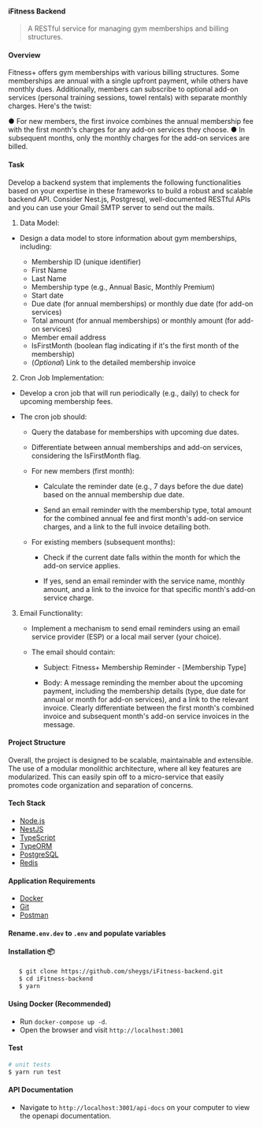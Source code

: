 #### iFitness Backend

> A RESTful service for managing gym memberships and billing structures.

#### Overview

Fitness+ offers gym memberships with various billing structures. Some memberships are annual with a single upfront payment, while others have monthly dues. Additionally, members can subscribe to optional add-on services (personal training sessions, towel rentals) with separate monthly charges. Here's the twist:

● For new members, the first invoice combines the annual membership fee with the first month's charges for any add-on services they choose.
● In subsequent months, only the monthly charges for the add-on services are billed.

#### Task

Develop a backend system that implements the following functionalities based on your expertise in these frameworks to build a robust and scalable backend API. Consider Nest.js, Postgresql, well-documented RESTful APIs and you can use your Gmail SMTP server to send out the mails.

1. Data Model:

- Design a data model to store information about gym memberships, including:

  - Membership ID (unique identifier)
  - First Name
  - Last Name
  - Membership type (e.g., Annual Basic, Monthly Premium)
  - Start date
  - Due date (for annual memberships) or monthly due date (for add-on services)
  - Total amount (for annual memberships) or monthly amount (for add-on services)
  - Member email address
  - IsFirstMonth (boolean flag indicating if it's the first month of the membership)
  - (_Optional_) Link to the detailed membership invoice

2. Cron Job Implementation:

- Develop a cron job that will run periodically (e.g., daily) to check for upcoming membership fees.

- The cron job should:

  - Query the database for memberships with upcoming due dates.

  - Differentiate between annual memberships and add-on services,
    considering the IsFirstMonth flag.

  - For new members (first month):

    - Calculate the reminder date (e.g., 7 days before the due date) based on the annual membership due date.

    - Send an email reminder with the membership type, total amount for the combined annual fee and first month's add-on service charges, and a link to the full invoice detailing both.

  - For existing members (subsequent months):

    - Check if the current date falls within the month for which the
      add-on service applies.

    - If yes, send an email reminder with the service name, monthly
      amount, and a link to the invoice for that specific month's
      add-on service charge.

3. Email Functionality:

   - Implement a mechanism to send email reminders using an email service provider (ESP) or a local mail server (your choice).

   - The email should contain:

     - Subject: Fitness+ Membership Reminder - [Membership Type]

     - Body: A message reminding the member about the upcoming
       payment, including the membership details (type, due date for annual or month for add-on services), and a link to the relevant invoice. Clearly differentiate between the first month's combined invoice and subsequent month's add-on service invoices in the message.

#### Project Structure

Overall, the project is designed to be scalable, maintainable and extensible. The use of a modular monolithic architecture, where all key features are modularized. This can easily spin off to a micro-service that easily promotes code organization and separation of concerns.

#### Tech Stack

- [Node.js](https://nodejs.org/en/download/package-manager)
- [NestJS](https://nestjs.com/)
- [TypeScript](https://www.typescriptlang.org/download/)
- [TypeORM](https://typeorm.io/)
- [PostgreSQL](https://www.postgresql.org/)
- [Redis](https://redis.io/)

#### Application Requirements

- [Docker](https://www.docker.com/products/docker-desktop/)
- [Git](https://git-scm.com/downloads)
- [Postman](https://www.postman.com/downloads/)

#### Rename`.env.dev` to `.env` and populate variables

#### Installation 📦

```bash
   $ git clone https://github.com/sheygs/iFitness-backend.git
   $ cd iFitness-backend
   $ yarn
```

#### Using Docker (Recommended)

- Run `docker-compose up -d`.
- Open the browser and visit `http://localhost:3001`

#### Test

```bash
# unit tests
$ yarn run test
```

#### API Documentation

- Navigate to `http://localhost:3001/api-docs` on your computer to view the openapi documentation.
